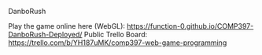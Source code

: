 DanboRush

Play the game online here (WebGL): https://function-0.github.io/COMP397-DanboRush-Deployed/
Public Trello Board: https://trello.com/b/YH187uMK/comp397-web-game-programming

